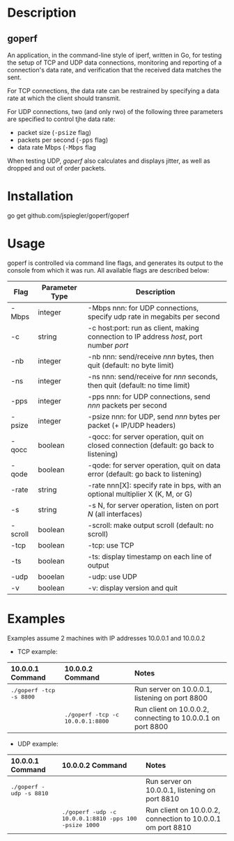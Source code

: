 # Description

## goperf

An application, in the command-line style of iperf, written in Go, for testing the setup of TCP and UDP data connections, monitoring and reporting of a connection's data rate, and verification that the received data matches the sent.

For TCP connections, the data rate can be restrained by specifying a data rate at which the client should transmit.

For UDP connections, two (and only rwo) of the following three parameters are specified to control tjhe data rate:

* packet size (<tt>-psize</tt> flag)
* packets per second (<tt>-pps</tt> flag)
* data rate Mbps (<tt>-Mbps</tt> flag

When testing UDP, *goperf* also calculates and displays jitter, as well as dropped and out of order packets.

# Installation

go get github.com/jspiegler/goperf/goperf

# Usage

goperf is controlled via command line flags, and generates its output to the console from which it was run. All available flags are described below:

| Flag       | Parameter Type | Description                                                                             |
|------------|----------------|-----------------------------------------------------------------------------------------|
| -Mbps      | integer        | -Mbps nnn: for UDP connections, specify udp rate in megabits per second                 |
| -c         | string         | -c host:port: run as client, making connection to IP address *host*, port number *port* |
| -nb        | integer        | -nb nnn: send/receive *nnn* bytes, then quit (default: no byte limit)                   |
| -ns        | integer        | -ns nnn: send/receive for *nnn* seconds, then quit (default: no time limit)             |
| -pps       | integer        | -pps nnn: for UDP connections, send *nnn* packets per second                            |
| -psize     | integer        | -psize nnn: for UDP, send *nnn* bytes per packet (+ IP/UDP headers)                     |
| -qocc      | boolean        | -qocc: for server operation, quit on closed connection (default: go back to listening)  |
| -qode      | boolean        | -qode: for server operation, quit on data error (default: go back to listening)         |
| -rate      | string         | -rate nnn[X]: specify rate in bps, with an optional multiplier X (K, M, or G)           |
| -s         | string         | -s N, for server operation, listen on port *N* (all interfaces)                         |
| -scroll    | boolean        | -scroll: make output scroll (default: no scroll)                                        |
| -tcp       | boolean        | -tcp: use TCP                                                                           |
| -ts        | boolean        | -ts: display timestamp on each line of output                                           |
| -udp       | booelan        | -udp: use UDP                                                                           |
| -v         | boolean        | -v: display version and quit                                                            |

# Examples

Examples assume 2 machines with IP addresses 10.0.0.1 and 10.0.0.2

* TCP example:

| 10.0.0.1 Command | 10.0.0.2 Command | Notes |
|:---------------- |:---------------- |:----- |
|<tt>./goperf -tcp -s 8800</tt>|      | Run server on 10.0.0.1, listening on port 8800|
|                  |<tt>./goperf -tcp -c 10.0.0.1:8800| Run client on 10.0.0.2, connecting to 10.0.0.1 on port 8800|

* UDP example:

| 10.0.0.1 Command | 10.0.0.2 Command | Notes |
|:---------------- |:---------------- |:----- |
|<tt>./goperf -udp -s 8810</tt>|      | Run server on 10.0.0.1, listening on port 8810|
|                  |<tt>./goperf -udp -c 10.0.0.1:8810 -pps 100 -psize 1000|Run client on 10.0.0.2, connection to 10.0.0.1 om port 8810|

